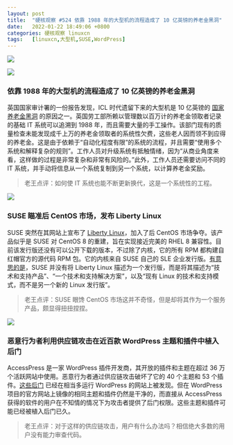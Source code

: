 ```yaml
---
layout: post
title:	"硬核观察 #524 依靠 1988 年的大型机的流程造成了 10 亿英镑的养老金黑洞"
date:	2022-01-22 18:49:06 +0800 
categories:	硬核观察 linuxcn 
tags:	[linuxcn,大型机,SUSE,WordPress]
---
```



![](/Asserts/Images//attachment/album/202201/22/184759v3khrw5pv7ks3mnp.jpg)


![](/Asserts/Images//attachment/album/202201/22/184807n0ory6gdusuigt66.jpg)


### 依靠 1988 年的大型机的流程造成了 10 亿英镑的养老金黑洞


英国国家审计署的一份报告发现，ICL 时代遗留下来的大型机是 10 亿英镑的 [国家养老金黑洞](https://www.theregister.com/2022/01/21/dwp_1bn_pension_shortfall/) 的原因之一。英国劳工部所赖以管理数以百万计的养老金领取者记录的基础 IT 系统可以追溯到 1988 年，而且需要大量的手工操作。该部门现有的质量检查未能发现成千上万的养老金领取者的系统性欠费，这些老人因而领不到应得的养老金。这是由于依赖于“自动化程度有限”的系统的流程，并且需要“使用多个系统和解释复杂的规则”。工作人员对升级系统有抵触情绪，因为“从商业角度来看，这样做的过程是非常复杂和非常有风险的。”此外，工作人员还需要访问不同的 IT 系统，并手动将信息从一个系统复制到另一个系统，以计算养老金奖励。



> 
> 老王点评：如何使 IT 系统也能不断更新换代，这是一个系统性的工程。
> 
> 
> 


![](/Asserts/Images//attachment/album/202201/22/184837nqv3k3qkco7uvqzg.jpg)


### SUSE 瞄准后 CentOS 市场，发布 Liberty Linux


SUSE 突然在其网站上宣布了 [Liberty Linux](https://www.suse.com/c/suse-liberty-linux/)，加入了后 CentOS 市场争夺。该产品似乎是 SUSE 对 CentOS 8 的重建，旨在实现接近完美的 RHEL 8 兼容性。目前该发行版还没有可以公开下载的版本，不过除了内核，它的所有 RPM 都构建自红帽官方的源代码 RPM 包。它的内核来自 SUSE 自己的 SLE 企业发行版。[有意思的是](https://www.theregister.com/2022/01/20/suse_liberty_linux/)，SUSE 并没有将 Liberty Linux 描述为一个发行版，而是将其描述为“技术和支持产品”、“一个技术和支持解决方案”，以及“现有 Linux 的技术和支持模式，而不是另一个新的 Linux 发行版”。



> 
> 老王点评：SUSE 眼馋 CentOS 市场这并不奇怪，但是却将其作为一个服务产品，颇显得扭扭捏捏。
> 
> 
> 


![](/Asserts/Images//attachment/album/202201/22/184847jd17qidwi0oa0iaz.png)


### 恶意行为者利用供应链攻击在近百款 WordPress 主题和插件中植入后门


AccessPress 是一家 WordPress 插件开发商，其开放的插件和主题在超过 36 万个活跃网站中使用。恶意行为者通过供应链攻击破坏了它的 40 个主题和 53 个插件。[这些后门](https://arstechnica.com/information-technology/2022/01/supply-chain-attack-used-legitimate-wordpress-add-ons-to-backdoor-sites/) 已经在相当多运行 WordPress 的网站上被发现。但在 WordPress 项目的官方网站上镜像的相同主题和插件仍然是干净的，而直接从 AccessPress 获得的软件的用户在不知情的情况下为攻击者提供了后门权限。这些主题和插件可能已经被植入后门已久。



> 
> 老王点评：对于这样的供应链攻击，用户有什么办法吗？相信绝大多数的用户没有能力审查代码。
> 
> 
>

